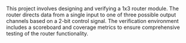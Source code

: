 This project involves designing and verifying a 1x3 router module. The router directs data from a single input to one of three possible output channels based on a 2-bit control signal. The verification environment includes a scoreboard and coverage metrics to ensure comprehensive testing of the router functionality.
